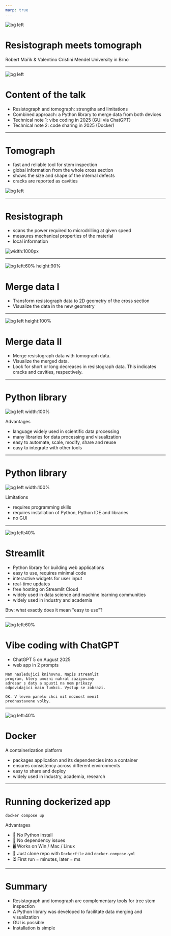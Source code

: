 ```yaml
---
marp: true
---
```


<style>
section {
  place-content: flex-start;
  background-color: #FAFAFA;
}
</style>

![bg left](strom.png)
# Resistograph meets tomograph

Robert Mařík & Valentino Cristini
Mendel University in Brno

---
![bg left](strom.png)

# Content of the talk

- Resistograph and tomograph: strengths and limitations
- Combined approach: a Python library to merge data from both devices
- Technical note 1: vibe coding in 2025 (GUI via ChatGPT)
- Technical note 2: code sharing in 2025 (Docker)

---

# Tomograph

- fast and reliable tool for stem inspection
- global information from the whole cross section
- shows the size and shape of the internal defects
- cracks are reported as cavities


![bg left](tree05.png)

---


# Resistograph

- scans the power required to microdrilling at given speed
- measures mechanical properties of the material
- local information

![width:1000px](resistograph_curves.png)


---

![bg left:60% height:90%](resistograph_2D.png)


# Merge data I

- Transform resistograph data to 2D geometry of the cross section
- Visualize the data in the new geometry



---
<!-- no-fragment -->

![bg left height:100%](resistograph_over_tomo.png)


# Merge data II

- Merge resistograph data with tomograph data.
- Visualize the merged data.
- Look for short or long decreases in resistograph data. This indicates cracks and cavities, respectively.


---
<!-- no-fragment -->

# Python library

![bg left width:100%](overlays.png)

Advantages

- language widely used in scientific data processing
- many libraries for data processing and visualization
- easy to automate, scale, modify, share and reuse
- easy to integrate with other tools

---

# Python library

![bg left width:100%](code.png)

Limitations

- requires programming skills
- requires installation of Python, Python IDE and libraries
- no GUI

---

![bg left:40%](holka_OK.jpg)

# Streamlit

- Python library for building web applications
- easy to use, requires minimal code
- interactive widgets for user input
- real-time updates
- free hosting on Streamlit Cloud
- widely used in data science and machine learning communities
- widely used in industry and academia

Btw: what exactly does it mean "easy to use"?

---
![bg left:60%](app2.png)

# Vibe coding with ChatGPT 

- ChatGPT 5 on August 2025
- web app in 2 prompts

~~~
Mam nasledujici knihovnu. Napis streamlit 
program, ktery umozni nahrat zazipovany 
adresar s daty a spusti na nem prikazy 
odpovidajici main funkci. Vystup se zobrazi.
~~~

~~~
OK. V levem panelu chci mit moznost menit 
prednastavene volby.
~~~

---

![bg left:40%](holka_OK.jpg)

# Docker

A containerization platform
- packages application and its dependencies into a container
- ensures consistency across different environments
- easy to share and deploy
- widely used in industry, academia, research
  

---

# Running dockerized app

~~~
docker compose up
~~~

Advantages

- 🚫 No Python install
- 🚫 No dependency issues
- 🖥️ Works on Win / Mac / Linux
- 📂 Just clone repo with `Dockerfile` and `docker-compose.yml`
- ⏳ First run = minutes, later = ms

---

# Summary

- Resistograph and tomograph are complementary tools for tree stem inspection
- A Python library was developed to facilitate data merging and visualization
- GUI is possible
- Installation is simple

